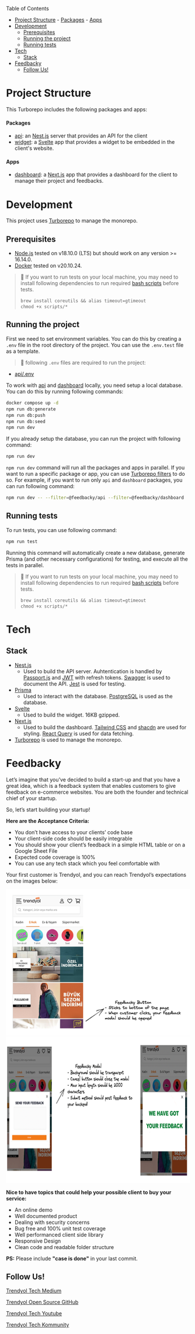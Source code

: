 Table of Contents

- [Project Structure](#project-structure) - [Packages](#packages) - [Apps](#apps)
- [Development](#development)
  - [Prerequisites](#prerequisites)
  - [Running the project](#running-the-project)
  - [Running tests](#running-tests)
- [Tech](#tech)
  - [Stack](#stack)
- [Feedbacky](#feedbacky)
  - [Follow Us!](#follow-us)

# Project Structure

This Turborepo includes the following packages and apps:

#### Packages

- [api](./packages/feedbacky): an [Nest.js](https://nestjs.com/) server that provides an API for the client
- [widget](./packages/widget): a [Svelte](https://kit.svelte.dev/) app that provides a widget to be embedded in the client's website.

#### Apps

- [dashboard](./apps/dashboard/): a [Next.js](https://nextjs.org/) app that provides a dashboard for the client to manage their project and feedbacks.

# Development

This project uses [Turborepo](https://turbo.build/) to manage the monorepo.

## Prerequisites

- [Node.js](https://nodejs.org/en/) tested on v18.10.0 (LTS) but should work on any version >= 16.14.0.
- [Docker](https://www.docker.com/) tested on v20.10.24.

> 🚨 If you want to run tests on your local machine, you may need to install following dependencies to run required [bash scripts](./packages/api/scripts/) before tests.
>
> ```
> brew install coreutils && alias timeout=gtimeout
> chmod +x scripts/*
> ```

## Running the project

First we need to set environment variables. You can do this by creating a `.env` file in the root directory of the project. You can use the `.env.test` file as a template.

> 🚨 following `.env` files are required to run the project:

- [api/.env](./packages/api/.env)

To work with [api](./packages/api) and [dashboard](./apps/dashboard) locally, you need setup a local database. You can do this by running following commands:

```bash
docker compose up -d
npm run db:generate
npm run db:push
npm run db:seed
npm run dev
```

If you already setup the database, you can run the project with following command:

```bash
npm run dev
```

`npm run dev` command will run all the packages and apps in parallel. If you want to run a specific package or app, you can
use [Turborepo filters](https://turbo.build/repo/docs/core-concepts/monorepos/filtering#multiple-filters) to do so. For example, if you want to run only `api` and `dashboard` packages, you can run following command:

```bash
npm run dev -- --filter=@feedbacky/api --filter=@feedbacky/dashboard
```

## Running tests

To run tests, you can use following command:

```bash
npm run test
```

Running this command will automatically create a new database, generate Prisma (and other necessary configurations) for testing, and execute all the tests in parallel.

> 🚨 If you want to run tests on your local machine, you may need to install following dependencies to run required [bash scripts](./packages/api/scripts/) before tests.
>
> ```
> brew install coreutils && alias timeout=gtimeout
> chmod +x scripts/*
> ```

# Tech

## Stack

- [Nest.js](https://nestjs.com/)
  - Used to build the API server. Auhtentication is handled by [Passport.js](http://www.passportjs.org/) and [JWT](https://jwt.io/) with refresh tokens. [Swagger](https://swagger.io/) is used to document the API. [Jest](https://jestjs.io/) is used for testing.
- [Prisma](https://www.prisma.io/)
  - Used to interact with the database. [PostgreSQL](https://www.postgresql.org/) is used as the database.
- [Svelte](https://kit.svelte.dev/)
  - Used to build the widget. 16KB gzipped.
- [Next.js](https://nextjs.org/)
  - Used to build the dashboard. [Tailwind CSS](https://tailwindcss.com/) and [shacdn](https://ui.shadcn.com/) are used for styling. [React Query](https://react-query.tanstack.com/) is used for data fetching.
- [Turborepo](https://turbo.build/) is used to manage the monorepo.

# Feedbacky

Let’s imagine that you’ve decided to build a start-up and that you have a great idea, which is a feedback system that enables customers to give feedback on e-commerce websites. You are both the founder and technical chief of your startup.

So, let’s start building your startup!

**Here are the Acceptance Criteria:**

- You don’t have access to your clients’ code base
- Your client-side code should be easily integrable
- You should show your client’s feedback in a simple HTML table or on a Google Sheet File
- Expected code coverage is 100%
- You can use any tech stack which you feel comfortable with

Your first customer is Trendyol, and you can reach Trendyol’s expectations on the images below:

<img src="./assets/feedbacky1.png" width="600" height="400">

<img src="./assets/feedbacky2.png" width="600" height="400">

**Nice to have topics that could help your possible client to buy your service:**

- An online demo
- Well documented product
- Dealing with security concerns
- Bug free and 100% unit test coverage
- Well performanced client side library
- Responsive Design
- Clean code and readable folder structure

**PS:** Please include **"case is done"** in your last commit.

## Follow Us!

[Trendyol Tech Medium](https://medium.com/trendyol-tech)

[Trendyol Open Source GitHub](https://github.com/Trendyol)

[Trendyol Tech Youtube](https://www.youtube.com/channel/UCUBiayLMggBAsiYvGLzQJ5w)

[Trendyol Tech Kommunity](https://kommunity.com/@trendyol)
